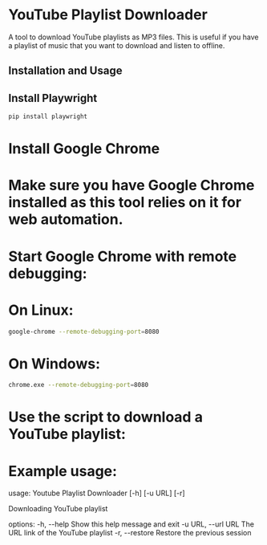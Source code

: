 
# YouTube Playlist Downloader

A tool to download YouTube playlists as MP3 files. This is useful if you have a playlist of music that you want to download and listen to offline.

## Installation and Usage

## Install Playwright
```bash
pip install playwright
```

# Install Google Chrome
# Make sure you have Google Chrome installed as this tool relies on it for web automation.

# Start Google Chrome with remote debugging:
# On Linux:
```bash
google-chrome --remote-debugging-port=8080
```
# On Windows:
```bash
chrome.exe --remote-debugging-port=8080
```
# Use the script to download a YouTube playlist:
# Example usage:
usage: Youtube Playlist Downloader [-h] [-u URL] [-r]

Downloading YouTube playlist

options:
  -h, --help         Show this help message and exit
  -u URL, --url URL  The URL link of the YouTube playlist
  -r, --restore      Restore the previous session
